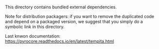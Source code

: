 This directory contains bundled external dependencies.

Note for distribution packagers: if you want to remove the duplicated
code and depend on a packaged version, we suggest that you simply do a
symbolic link in this directory.


Last knwon documentation: https://pyrocore.readthedocs.io/en/latest/tempita.html